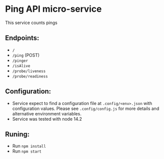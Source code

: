 # Ping API micro-service

This service counts pings

## Endpoints:
* `/`
* `/ping` (POST)
* `/pinger`
* `/isAlive`
* `/probe/liveness`
* `/probe/readiness`


## Configuration:
* Service expect to find a configuration file at `.config/<env>.json` with configuration
values. Please see `.config/config.js` for more details and alternative
environment variables.
* Service was tested with node 14.2


## Runing:
* Run `npm install`
* Run `npm start`
